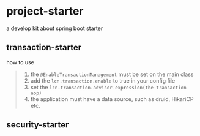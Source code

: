 # project-starter

a develop kit about spring boot starter

## transaction-starter
how to use
>1. the `@EnableTransactionManagement` must be set on the main class
>2. add the `lcn.transaction.enable` to true in your config file
>3. set the `lcn.transaction.advisor-expression(the transaction aop)`
>4. the application must have a data source, such as druid, HikariCP etc.




## security-starter
